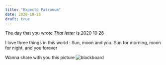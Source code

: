 ```yaml
---
title: "Expecto Patronum"
date: 2020-10-26
draft: true
---
```


The day that you wrote *That letter* is 2020 10 26

I love three things in this world : Sun, moon and you.  Sun for morning, moon for night,  and you forever

Wanna share with you this picture ![blackboard](https://www.mineor.xyz/images/20221113/blackboard.jpg)
